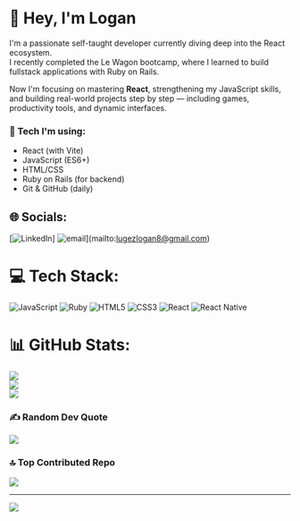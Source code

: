 # 👋 Hey, I'm Logan

I'm a passionate self-taught developer currently diving deep into the React ecosystem.  
I recently completed the Le Wagon bootcamp, where I learned to build fullstack applications with Ruby on Rails.  

Now I'm focusing on mastering **React**, strengthening my JavaScript skills, and building real-world projects step by step — including games, productivity tools, and dynamic interfaces.

### 🔧 Tech I'm using:
- React (with Vite)
- JavaScript (ES6+)
- HTML/CSS
- Ruby on Rails (for backend)
- Git & GitHub (daily)


## 🌐 Socials:
[![LinkedIn](https://img.shields.io/badge/LinkedIn-%230077B5.svg?logo=linkedin&logoColor=white)] ![email](https://img.shields.io/badge/Email-D14836?logo=gmail&logoColor=white)](mailto:lugezlogan8@gmail.com) 

# 💻 Tech Stack:
![JavaScript](https://img.shields.io/badge/javascript-%23323330.svg?style=for-the-badge&logo=javascript&logoColor=%23F7DF1E) ![Ruby](https://img.shields.io/badge/ruby-%23CC342D.svg?style=for-the-badge&logo=ruby&logoColor=white) ![HTML5](https://img.shields.io/badge/html5-%23E34F26.svg?style=for-the-badge&logo=html5&logoColor=white) ![CSS3](https://img.shields.io/badge/css3-%231572B6.svg?style=for-the-badge&logo=css3&logoColor=white) ![React](https://img.shields.io/badge/react-%2320232a.svg?style=for-the-badge&logo=react&logoColor=%2361DAFB) ![React Native](https://img.shields.io/badge/react_native-%2320232a.svg?style=for-the-badge&logo=react&logoColor=%2361DAFB)
# 📊 GitHub Stats:
![](https://github-readme-stats.vercel.app/api?username=Logan-Bing&theme=react&hide_border=false&include_all_commits=false&count_private=false)<br/>
![](https://nirzak-streak-stats.vercel.app/?user=Logan-Bing&theme=react&hide_border=false)<br/>
![](https://github-readme-stats.vercel.app/api/top-langs/?username=Logan-Bing&theme=react&hide_border=false&include_all_commits=false&count_private=false&layout=compact)

### ✍️ Random Dev Quote
![](https://quotes-github-readme.vercel.app/api?type=horizontal&theme=tokyonight)

### 🔝 Top Contributed Repo
![](https://github-contributor-stats.vercel.app/api?username=Logan-Bing&limit=5&theme=dark&combine_all_yearly_contributions=true)

---
[![](https://visitcount.itsvg.in/api?id=Logan-Bing&icon=0&color=0)](https://visitcount.itsvg.in)

<!-- Proudly created with GPRM ( https://gprm.itsvg.in ) -->
